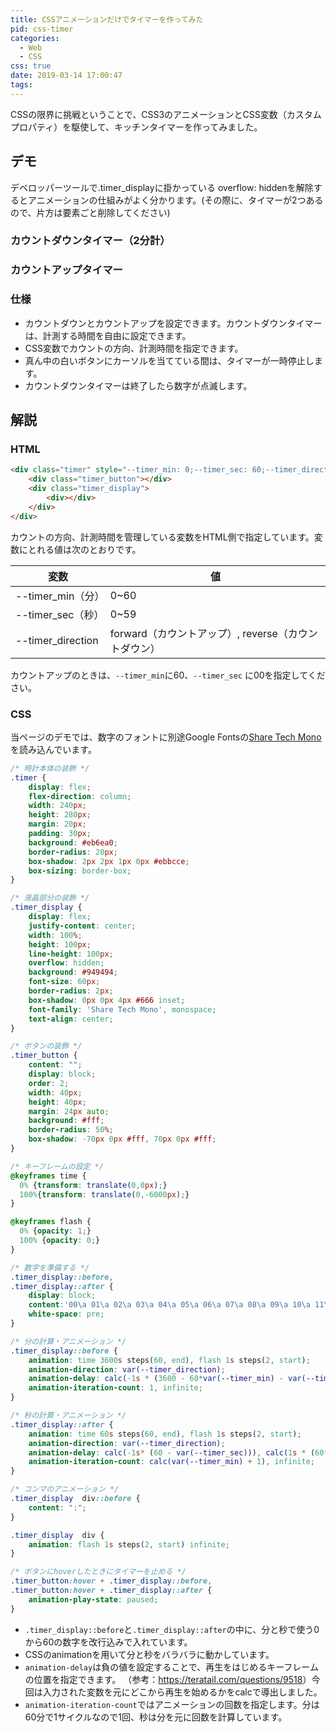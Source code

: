 ```yaml
---
title: CSSアニメーションだけでタイマーを作ってみた
pid: css-timer
categories:
  - Web
  - CSS
css: true
date: 2019-03-14 17:00:47
tags:
---
```


CSSの限界に挑戦ということで、CSS3のアニメーションとCSS変数（カスタムプロパティ）を駆使して、キッチンタイマーを作ってみました。

## デモ

<div class="alert notice">デベロッパーツールで.timer_displayに掛かっている overflow: hiddenを解除するとアニメーションの仕組みがよく分かります。(その際に、タイマーが2つあるので、片方は要素ごと削除してください)</div>

### カウントダウンタイマー（2分計）

<div class="timer" style="--timer_min: 02;--timer_sec:00;--timer_direction:reverse;">
	<div class="timer_button"></div>
	<div class="timer_display">
		<div></div>
	</div>
</div>

### カウントアップタイマー

<div class="timer" style="--timer_min: 59;--timer_sec:60;--timer_direction:forward;">
	<div class="timer_button"></div>
	<div class="timer_display">
		<div></div>
	</div>
</div>

### 仕様
* カウントダウンとカウントアップを設定できます。カウントダウンタイマーは、計測する時間を自由に設定できます。
* CSS変数でカウントの方向、計測時間を指定できます。
* 真ん中の白いボタンにカーソルを当てている間は、タイマーが一時停止します。
* カウントダウンタイマーは終了したら数字が点滅します。

## 解説

### HTML

```html
<div class="timer" style="--timer_min: 0;--timer_sec: 60;--timer_direction:reverse;">
    <div class="timer_button"></div>
    <div class="timer_display">
        <div></div>
    </div>
</div>
```


カウントの方向、計測時間を管理している変数をHTML側で指定しています。変数にとれる値は次のとおりです。


|  変数               | 値    |
|------------------ |------|
|--timer_min（分）   |  0~60  |
|--timer_sec（秒）   |  0~59 |
|--timer_direction   | forward（カウントアップ）, reverse（カウントダウン）|

カウントアップのときは、`--timer_min`に60、`--timer_sec` に00を指定してください。

### CSS
当ページのデモでは、数字のフォントに別途Google Fontsの[Share Tech Mono](https://fonts.google.com/specimen/Share+Tech+Mono "Share Tech Mono")を読み込んでいます。

```css
/* 時計本体の装飾 */
.timer {
    display: flex;
    flex-direction: column;
    width: 240px;
    height: 280px;
    margin: 20px;
    padding: 30px;
    background: #eb6ea0;
    border-radius: 20px;
    box-shadow: 2px 2px 1px 0px #ebbcce;
    box-sizing: border-box;
}

/* 液晶部分の装飾 */
.timer_display {
    display: flex;
    justify-content: center;
    width: 100%;
    height: 100px;
    line-height: 100px;
    overflow: hidden;
    background: #949494;
    font-size: 60px;
    border-radius: 2px;
    box-shadow: 0px 0px 4px #666 inset;
    font-family: 'Share Tech Mono', monospace;
    text-align: center;
}

/* ボタンの装飾 */
.timer_button {
    content: "";
    display: block;
    order: 2;
    width: 40px;
    height: 40px;
    margin: 24px auto;
    background: #fff;
    border-radius: 50%;
    box-shadow: -70px 0px #fff, 70px 0px #fff;
}

/* キーフレームの設定 */
@keyframes time {
  0% {transform: translate(0,0px);}
  100%{transform: translate(0,-6000px);}
}

@keyframes flash {
  0% {opacity: 1;}
  100% {opacity: 0;}
}

/* 数字を準備する */
.timer_display::before,
.timer_display::after {
    display: block;
    content:'00\a 01\a 02\a 03\a 04\a 05\a 06\a 07\a 08\a 09\a 10\a 11\a 12\a 13\a 14\a 15\a 16\a 17\a 18\a 19\a 20\a 21\a 22\a 23\a 24\a 25\a 26\a 27\a 28\a 29\a 30\a 31\a 32\a 33\a 34\a 35\a 36\a 37\a 38\a 39\a 40\a 41\a 42\a 43\a 44\a 45\a 46\a 47\a 48\a 49\a 50\a 51\a 52\a 53\a 54\a 55\a 56\a 57\a 58\a 59';
    white-space: pre;
}

/* 分の計算・アニメーション */
.timer_display::before {
    animation: time 3600s steps(60, end), flash 1s steps(2, start);
    animation-direction: var(--timer_direction);
    animation-delay: calc(-1s * (3600 - 60*var(--timer_min) - var(--timer_sec))), calc(1s * (60*var(--timer_min) + var(--timer_sec)));
    animation-iteration-count: 1, infinite;
}

/* 秒の計算・アニメーション */
.timer_display::after {
    animation: time 60s steps(60, end), flash 1s steps(2, start);
    animation-direction: var(--timer_direction);
    animation-delay: calc(-1s* (60 - var(--timer_sec))), calc(1s * (60*var(--timer_min) + var(--timer_sec)));
    animation-iteration-count: calc(var(--timer_min) + 1), infinite;
}

/* コンマのアニメーション */
.timer_display  div::before {
    content: ":";
}

.timer_display  div {
    animation: flash 1s steps(2, start) infinite;
}

/* ボタンにhoverしたときにタイマーを止める */
.timer_button:hover + .timer_display::before,
.timer_button:hover + .timer_display::after {
    animation-play-state: paused;
}
```

* `.timer_display::before`と`.timer_display::after`の中に、分と秒で使う0から60の数字を改行込みで入れています。
* CSSのanimationを用いて分と秒をバラバラに動かしています。
* `animation-delay`は負の値を設定することで、再生をはじめるキーフレームの位置を指定できます。  （参考：<https://teratail.com/questions/9518>）今回は入力された変数を元にどこから再生を始めるかをcalcで導出しました。
* `animation-iteration-count`ではアニメーションの回数を指定します。分は60分で1サイクルなので1回、秒は分を元に回数を計算しています。
